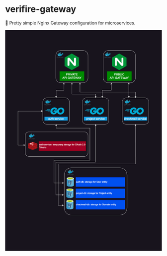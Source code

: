 # verifire-gateway

💎 Pretty simple Nginx Gateway configuration for microservices.

![Schema of microservices](./verifire-microservices.drawio.png)